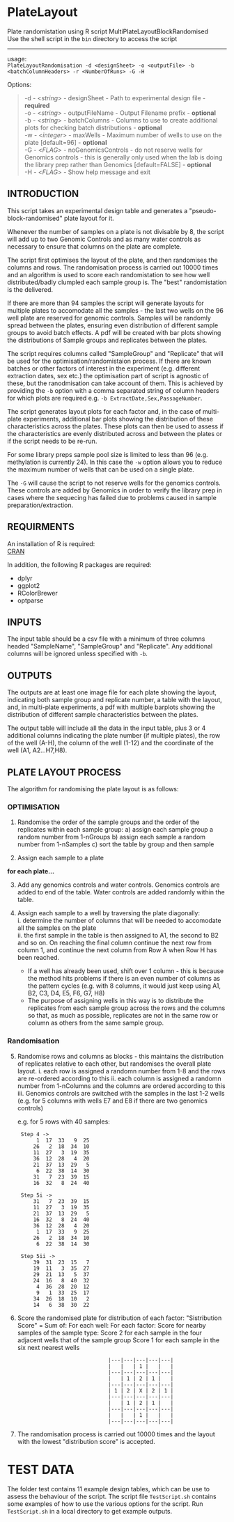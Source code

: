 # PlateLayout

Plate randomistation using R script MultiPlateLayoutBlockRandomised  
Use the shell script in the `bin` directory to access the script

----

usage:  
`PlateLayoutRandomisation -d <designSheet> -o <outputFile> -b <batchColumnHeaders> -r <NumberOfRuns> -G -H`

Options:  
>    -d - <*string*>  - designSheet - Path to experimental design file - **required**  
>    -o - <*string*>  - outputFileName - Output Filename prefix - **optional**  
>    -b - <*string*>  - batchColumns - Columns to use to create additional plots for checking batch distributions - **optional**  
>    -w - <*integer*> - maxWells - Maximum number of wells to use on the plate [default=96] - **optional**  
>    -G - <*FLAG*>    - noGenomicsControls - do not reserve wells for Genomics controls - this is generally only used when the lab is doing the library prep rather than Genomics [default=FALSE] - **optional**  
>    -H - <*FLAG*> - Show help message and exit

## INTRODUCTION

This script takes an experimental design table and generates a "pseudo-block-randomised" plate layout for it. 

Whenever the number of samples on a plate is not divisable by 8, the script will add up to two Genomic Controls and as many water controls as necessary to ensure that columns on the plate are complete.

The script first optimises the layout of the plate, and then randomises the columns and rows. The randomisation process is carried out 10000 times and an algorithm is used to score each randomistation to see how well distributed/badly clumpled each sample group is. The "best" randomistation is the delivered.

If there are more than 94 samples the script will generate layouts for multiple plates to accomodate all the samples - the last two wells on the 96 well plate are reserved for genomic controls. Samples will be randomly spread between the plates, ensuring even distribution of different sample groups to avoid batch effects. A pdf will be created with bar plots showing the distributions of Sample groups and replicates between the plates.

The script requires columns called "SampleGroup" and "Replicate" that will be used for the optimisation/randomistaion process. If there are known batches or other factors of interest in the experiment (e.g. different extraction dates, sex etc.) the optimisation part of script is agnostic of these, but the ranodmisation can take account of them. This is achieved by providing the `-b` option with a comma separated string of column headers for which plots are required e.g. `-b ExtractDate,Sex,PassageNumber`.

The script generates layout plots for each factor and, in the case of multi-plate experiments, additional bar plots showing the distribution of these characteristics across the plates.  These plots can then be used to assess if the characteristics are evenly distributed across and between the plates or if the script needs to be re-run. 

For some library preps sample pool size is limited to less than 96 (e.g. methylation is currently 24). In this case the `-w` option allows you to reduce the maximum number of wells that can be used on a single plate.

The `-G` will cause the script to not reserve wells for the genomics controls. These controls are added by Genomics in order to verify the library prep in cases where the sequecing has failed due to problems caused in sample preparation/extraction. 

## REQUIRMENTS

An installation of R is required:  
  [CRAN](https://cran.r-project.org/)
  
In addition, the following R packages are required:
  * dplyr
  * ggplot2
  * RColorBrewer
  * optparse

## INPUTS

The input table should be a csv file with a minimum of three columns headed "SampleName", "SampleGroup" and "Replicate". Any additional columns will be ignored unless specified with `-b`.

## OUTPUTS

The outputs are at least one image file for each plate showing the layout, indicating both sample group and replicate number, a table with the layout, and, in multi-plate experiments, a pdf with multiple barplots showing the distribution of different sample characteristics between the plates.

The output table will include all the data in the input table, plus 3 or 4 additional columns indicating the plate number (if multiple plates), the row of the well (A-H), the column of the well (1-12) and the coordinate of the well (A1, A2...H7,H8).

## PLATE LAYOUT PROCESS

The algorithm for randomising the plate layout is as follows:

### OPTIMISATION
1. Randomise the order of the sample groups and the order of the replicates within each sample group:
    a) assign each sample group a random number from 1-nGroups
    b) assign each sample a random number from 1-nSamples
    c) sort the table by group and then sample

2. Assign each sample to a plate

 **for each plate...**

3. Add any genomics controls and water controls. Genomics controls are added to end of the table. Water controls are added randomly within the table.

4. Assign each sample to a well by traversing the plate diagonally:  
   i. determine the number of columns that will be needed to accomodate all the samples on the plate  
  ii. the first sample in the table is then assigned to A1, the second to B2 and so on. On reaching the final column continue the next row from column 1, and continue the next column from Row A when Row H has been reached.  
    * If a well has already been used, shift over 1 column - this is because the method hits problems if there is an even number of columns as the pattern cycles (e.g. with 8 columns, it would just keep using A1, B2, C3, D4, E5, F6, G7, H8)  
    * The purpose of assigning wells in this way is to distribute the replicates from each sample group across the rows and the columns so that, as much as possible, replicates are not in the same row or column as others from the same sample group.  

### Randomisation

5. Randomise rows and columns as blocks - this maintains the distribution of replicates relative to each other, but randomises the overall plate layout.
  i. each row is assigned a randomn number from 1-8 and the rows are re-ordered according to this
  ii. each column is assigned a randomn number from 1-nColumns and the columns are ordered according to this
  iii. Genomics controls are switched with the samples in the last 1-2 wells (e.g. for 5 columns with wells E7 and E8 if there are two genomics controls)

    e.g. for 5 rows with 40 samples:
    
        Step 4 ->
             1  17  33   9  25
            26   2  18  34  10
            11  27   3  19  35
            36  12  28   4  20
            21  37  13  29   5
             6  22  38  14  30
            31   7  23  39  15
            16  32   8  24  40

        Step 5i ->
            31   7  23  39  15
            11  27   3  19  35
            21  37  13  29   5
            16  32   8  24  40
            36  12  28   4  20
             1  17  33   9  25
            26   2  18  34  10
             6  22  38  14  30

        Step 5ii ->
            39  31  23  15   7
            19  11   3  35  27
            29  21  13   5  37
            24  16   8  40  32
             4  36  28  20  12
             9   1  33  25  17
            34  26  18  10   2
            14   6  38  30  22
            
6. Score the randomised plate for distribution of each factor:
    "Sistribution Score" = Sum of:
                        For each well:
                            For each factor:
                                Score for nearby samples of the sample type:
                                    Score 2 for each sample in the four adjacent wells that of the sample group
                                    Score 1 for each sample in the six next nearest wells
                                    
                                    |---|---|---|---|---|
                                    |   |   | 1 |   |   |
                                    |---|---|---|---|---|
                                    |   | 1 | 2 | 1 |   |
                                    |---|---|---|---|---|
                                    | 1 | 2 | X | 2 | 1 |
                                    |---|---|---|---|---|
                                    |   | 1 | 2 | 1 |   |
                                    |---|---|---|---|---|
                                    |   |   | 1 |   |   |
                                    |---|---|---|---|---|
                    
7. The randomisation process is carried out 10000 times and the layout with the lowest "distribution score" is accepted.

TEST DATA
=========

The folder test contains 11 example design tables, which can be use to assess the behaviour of the script. The script file `TestScript.sh` contains some examples of how to use the various options for the script. Run `TestScript.sh` in a local directory to get example outputs.
